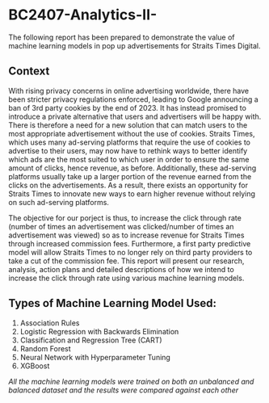 # BC2407-Analytics-II-
The following report has been prepared to demonstrate the value of machine learning models in pop up advertisements for Straits Times Digital. 

## Context
With rising privacy concerns in online advertising worldwide, there have been stricter privacy regulations enforced, leading to Google announcing a ban of 3rd party cookies by the end of 2023. It has instead promised to introduce a private alternative that users and advertisers will be happy with. There is therefore a need for a new solution that can match users to the most appropriate advertisement without the use of cookies. Straits Times, which uses many ad-serving platforms that require the use of cookies to advertise to their users, may now have to rethink ways to better identify which ads are the most suited to which user in order to ensure the same amount of clicks, hence revenue, as before. Additionally, these ad-serving platforms usually take up a larger portion of the revenue earned from the clicks on the advertisements. As a result, there exists an opportunity for Straits Times to innovate new ways to earn higher revenue without relying on such ad-serving platforms. 

The objective for our porject is thus, to increase the click through rate (number of times an advertisement was clicked/number of times an advertisement was viewed) so as to increase revenue for Straits Times through increased commission fees. Furthermore, a first party predictive model will allow Straits Times to no longer rely on third party providers to take a cut of the commission fee. This report will present our research, analysis, action plans and detailed descriptions of how we intend to increase the click through rate using various machine learning models. 

## Types of Machine Learning Model Used:

1. Association Rules 
2. Logistic Regression with Backwards Elimination 
3. Classification and Regression Tree (CART)
4. Random Forest 
5. Neural Network with Hyperparameter Tuning 
6. XGBoost 

*All the machine learning models were trained on both an unbalanced and balanced dataset and the results were compared against each other*
